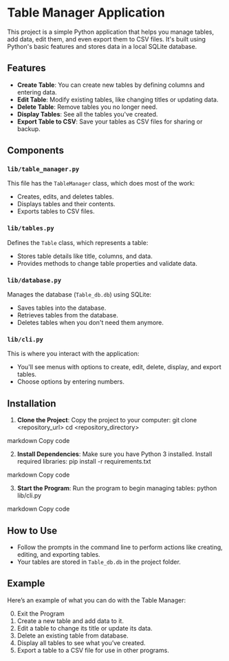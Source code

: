 # Table Manager Application

This project is a simple Python application that helps you manage tables, add data, edit them, and even export them to CSV files. It's built using Python's basic features and stores data in a local SQLite database.

## Features

- **Create Table**: You can create new tables by defining columns and entering data.
- **Edit Table**: Modify existing tables, like changing titles or updating data.
- **Delete Table**: Remove tables you no longer need.
- **Display Tables**: See all the tables you've created.
- **Export Table to CSV**: Save your tables as CSV files for sharing or backup.

## Components

### `lib/table_manager.py`

This file has the `TableManager` class, which does most of the work:
- Creates, edits, and deletes tables.
- Displays tables and their contents.
- Exports tables to CSV files.

### `lib/tables.py`

Defines the `Table` class, which represents a table:
- Stores table details like title, columns, and data.
- Provides methods to change table properties and validate data.

### `lib/database.py`

Manages the database (`Table_db.db`) using SQLite:
- Saves tables into the database.
- Retrieves tables from the database.
- Deletes tables when you don't need them anymore.

### `lib/cli.py`

This is where you interact with the application:
- You'll see menus with options to create, edit, delete, display, and export tables.
- Choose options by entering numbers.

## Installation

1. **Clone the Project**: Copy the project to your computer:
git clone <repository_url>
cd <repository_directory>

markdown
Copy code

2. **Install Dependencies**: Make sure you have Python 3 installed. Install required libraries:
pip install -r requirements.txt

markdown
Copy code

3. **Start the Program**: Run the program to begin managing tables:
python lib/cli.py

markdown
Copy code

## How to Use

- Follow the prompts in the command line to perform actions like creating, editing, and exporting tables.
- Your tables are stored in `Table_db.db` in the project folder.

## Example

Here’s an example of what you can do with the Table Manager:

0. Exit the Program
1. Create a new table and add data to it.
2. Edit a table to change its title or update its data.
3. Delete an existing table from database.
4. Display all tables to see what you’ve created.
5. Export a table to a CSV file for use in other programs.
